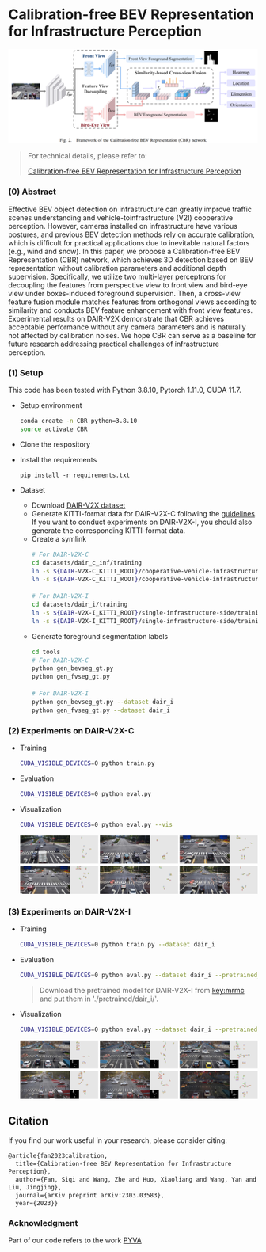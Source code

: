 # Calibration-free BEV Representation for Infrastructure Perception

![architecture](./img/CBR.png)

> For technical details, please refer to:
>
> [Calibration-free BEV Representation for Infrastructure Perception](https://arxiv.org/abs/2303.03583)

### (0) Abstract

Effective BEV object detection on infrastructure can greatly improve traffic scenes understanding and vehicle-toinfrastructure (V2I) cooperative perception. However, cameras installed on infrastructure have various postures, and previous BEV detection methods rely on accurate calibration, which is difficult for practical applications due to inevitable natural factors (e.g., wind and snow). In this paper, we propose a Calibration-free BEV Representation (CBR) network, which achieves 3D detection based on BEV representation without calibration parameters and additional depth supervision. Specifically, we utilize two multi-layer perceptrons for decoupling the features from perspective view to front view and bird-eye view under boxes-induced foreground supervision. Then, a cross-view feature fusion module matches features from orthogonal views according to similarity and conducts BEV feature enhancement with front view features. Experimental results on DAIR-V2X demonstrate that CBR achieves acceptable performance without any camera parameters and is naturally not affected by calibration noises. We hope CBR can serve as a baseline for future research addressing practical challenges of infrastructure perception.


### (1) Setup

This code has been tested with Python 3.8.10, Pytorch 1.11.0, CUDA 11.7.

* Setup environment
    ```bash
    conda create -n CBR python=3.8.10
    source activate CBR
    ```

* Clone the respository

* Install the requirements
    ```
    pip install -r requirements.txt
    ```

* Dataset
    * Download [DAIR-V2X dataset](https://github.com/AIR-THU/DAIR-V2X#dataset-download-)
    * Generate KITTI-format data for DAIR-V2X-C following the [guidelines](https://github.com/AIR-THU/DAIR-V2X/blob/main/configs/vic3d/late-fusion-image/imvoxelnet/README.md#create-kitti-format-data-option-for-model-training). If you want to conduct experiments on DAIR-V2X-I, you should also generate the corresponding KITTI-format data.
    * Create a symlink
        ```bash
        # For DAIR-V2X-C
        cd datasets/dair_c_inf/training
        ln -s ${DAIR-V2X-C_KITTI_ROOT}/cooperative-vehicle-infrastructure/training/image_2 ./image_2
        ln -s ${DAIR-V2X-C_KITTI_ROOT}/cooperative-vehicle-infrastructure/training/label_2 ./label_2

        # For DAIR-V2X-I
        cd datasets/dair_i/training
        ln -s ${DAIR-V2X-I_KITTI_ROOT}/single-infrastructure-side/training/image_2 ./image_2
        ln -s ${DAIR-V2X-I_KITTI_ROOT}/single-infrastructure-side/training/label_2 ./label_2
        ```
    * Generate foreground segmentation labels
        ```bash
        cd tools
        # For DAIR-V2X-C
        python gen_bevseg_gt.py
        python gen_fvseg_gt.py

        # For DAIR-V2X-I
        python gen_bevseg_gt.py --dataset dair_i
        python gen_fvseg_gt.py --dataset dair_i
        ```

### (2) Experiments on DAIR-V2X-C
* Training
    ```bash
    CUDA_VISIBLE_DEVICES=0 python train.py
    ```
* Evaluation
    ```bash
    CUDA_VISIBLE_DEVICES=0 python eval.py
    ```
* Visualization
    ```bash
    CUDA_VISIBLE_DEVICES=0 python eval.py --vis
    ```
    ![demo_dair_v2x_c](./img/demo_dair_c.jpg)

### (3) Experiments on DAIR-V2X-I
* Training
    ```bash
    CUDA_VISIBLE_DEVICES=0 python train.py --dataset dair_i
    ```
* Evaluation
    ```bash
    CUDA_VISIBLE_DEVICES=0 python eval.py --dataset dair_i --pretrained_path ./pretrained/dair_i/
    ```
    > Download the pretrained model for DAIR-V2X-I from [key:mrmc](https://pan.baidu.com/s/1X6KwJVwGGr7Ac0WBzaCV_w) and put them in './pretrained/dair_i/'.
* Visualization
    ```bash
    CUDA_VISIBLE_DEVICES=0 python eval.py --dataset dair_i --pretrained_path ./pretrained/dair_i/ --vis
    ```
    ![demo_dair_v2x_i](./img/demo_dair_i.jpg)


## Citation

If you find our work useful in your research, please consider citing:

```
@article{fan2023calibration,
  title={Calibration-free BEV Representation for Infrastructure Perception},
  author={Fan, Siqi and Wang, Zhe and Huo, Xiaoliang and Wang, Yan and Liu, Jingjing},
  journal={arXiv preprint arXiv:2303.03583},
  year={2023}}
```

### Acknowledgment

Part of our code refers to the work [PYVA](https://github.com/JonDoe-297/cross-view)
